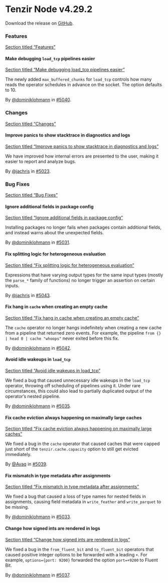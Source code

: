 # Tenzir Node v4.29.2

Download the release on [GitHub](https://github.com/tenzir/tenzir/releases/tag/v4.29.2).

### Features

[Section titled “Features”](#features)

#### Make debugging `load_tcp` pipelines easier

[Section titled “Make debugging load\_tcp pipelines easier”](#make-debugging-load_tcp-pipelines-easier)

The newly added `max_buffered_chunks` for `load_tcp` controls how many reads the operator schedules in advance on the socket. The option defaults to 10.

By [@dominiklohmann](https://github.com/dominiklohmann) in [#5040](https://github.com/tenzir/tenzir/pull/5040).

### Changes

[Section titled “Changes”](#changes)

#### Improve panics to show stacktrace in diagnostics and logs

[Section titled “Improve panics to show stacktrace in diagnostics and logs”](#improve-panics-to-show-stacktrace-in-diagnostics-and-logs)

We have improved how internal errors are presented to the user, making it easier to report and analyze bugs.

By [@jachris](https://github.com/jachris) in [#5023](https://github.com/tenzir/tenzir/pull/5023).

### Bug Fixes

[Section titled “Bug Fixes”](#bug-fixes)

#### Ignore additional fields in package config

[Section titled “Ignore additional fields in package config”](#ignore-additional-fields-in-package-config)

Installing packages no longer fails when packages contain additional fields, and instead warns about the unexpected fields.

By [@dominiklohmann](https://github.com/dominiklohmann) in [#5031](https://github.com/tenzir/tenzir/pull/5031).

#### Fix splitting logic for heterogeneous evaluation

[Section titled “Fix splitting logic for heterogeneous evaluation”](#fix-splitting-logic-for-heterogeneous-evaluation)

Expressions that have varying output types for the same input types (mostly the `parse_*` family of functions) no longer trigger an assertion on certain inputs.

By [@jachris](https://github.com/jachris) in [#5043](https://github.com/tenzir/tenzir/pull/5043).

#### Fix hang in `cache` when creating an empty cache

[Section titled “Fix hang in cache when creating an empty cache”](#fix-hang-in-cache-when-creating-an-empty-cache)

The `cache` operator no longer hangs indefinitely when creating a new cache from a pipeline that returned zero events. For example, the pipeline `from {} | head 0 | cache "whoops"` never exited before this fix.

By [@dominiklohmann](https://github.com/dominiklohmann) in [#5042](https://github.com/tenzir/tenzir/pull/5042).

#### Avoid idle wakeups in `load_tcp`

[Section titled “Avoid idle wakeups in load\_tcp”](#avoid-idle-wakeups-in-load_tcp)

We fixed a bug that caused unnecessary idle wakeups in the `load_tcp` operator, throwing off scheduling of pipelines using it. Under rare circumstances, this could also lead to partially duplicated output of the operator’s nested pipeline.

By [@dominiklohmann](https://github.com/dominiklohmann) in [#5035](https://github.com/tenzir/tenzir/pull/5035).

#### Fix cache eviction always happening on maximally large caches

[Section titled “Fix cache eviction always happening on maximally large caches”](#fix-cache-eviction-always-happening-on-maximally-large-caches)

We fixed a bug in the `cache` operator that caused caches that were capped just short of the `tenzir.cache.capacity` option to still get evicted immediately.

By [@Avaq](https://github.com/Avaq) in [#5039](https://github.com/tenzir/tenzir/pull/5039).

#### Fix mismatch in type metadata after assignments

[Section titled “Fix mismatch in type metadata after assignments”](#fix-mismatch-in-type-metadata-after-assignments)

We fixed a bug that caused a loss of type names for nested fields in assignments, causing field metadata in `write_feather` and `write_parquet` to be missing.

By [@dominiklohmann](https://github.com/dominiklohmann) in [#5033](https://github.com/tenzir/tenzir/pull/5033).

#### Change how signed ints are rendered in logs

[Section titled “Change how signed ints are rendered in logs”](#change-how-signed-ints-are-rendered-in-logs)

We fixed a bug in the `from_fluent_bit` and `to_fluent_bit` operators that caused positive integer options to be forwarded with a leading `+`. For example, `options={port: 9200}` forwarded the option `port=+9200` to Fluent Bit.

By [@dominiklohmann](https://github.com/dominiklohmann) in [#5037](https://github.com/tenzir/tenzir/pull/5037).